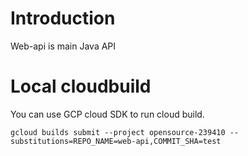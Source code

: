 # Introduction 
Web-api is main Java API

# Local cloudbuild
You can use GCP cloud SDK to run cloud build.

```
gcloud builds submit --project opensource-239410 --substitutions=REPO_NAME=web-api,COMMIT_SHA=test
```
